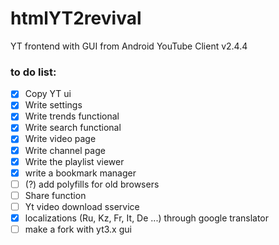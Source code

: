 # htmlYT2revival
YT frontend with GUI from Android YouTube Client v2.4.4
### to do list: 
- [x] Copy YT ui
- [x] Write settings
- [x] Write trends functional
- [x] Write search functional
- [x] Write video page
- [x] Write channel page
- [x] Write the playlist viewer
- [x] write a bookmark manager
- [ ] (?) add polyfills for old browsers
- [ ] Share function
- [ ] Yt video download sservice
- [x] localizations (Ru, Kz, Fr, It, De ...) through google translator
- [ ] make a fork with yt3.x gui 
